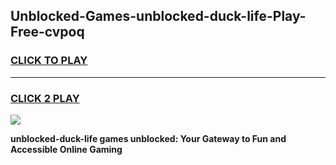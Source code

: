
## Unblocked-Games-unblocked-duck-life-Play-Free-cvpoq
<h3>
<a href="https://premium76.site?title=unblocked-duck-life&ref=12A">CLICK TO PLAY</a></h3>
<hr>

<h3>
<a href="https://premium76.site?title=unblocked-duck-life&ref=12A">CLICK 2 PLAY</a>
  
</h3>

<a href="https://premium76.site?title=unblocked-duck-life&ref=12A"><img src="https://clearcache.store/games.png"></a>


**unblocked-duck-life games unblocked: Your Gateway to Fun and Accessible Online Gaming**
